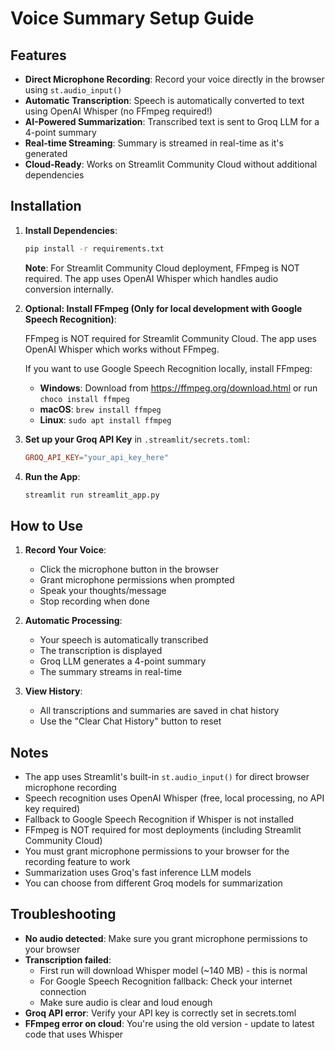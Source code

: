 # Voice Summary Setup Guide

## Features
- **Direct Microphone Recording**: Record your voice directly in the browser using `st.audio_input()`
- **Automatic Transcription**: Speech is automatically converted to text using OpenAI Whisper (no FFmpeg required!)
- **AI-Powered Summarization**: Transcribed text is sent to Groq LLM for a 4-point summary
- **Real-time Streaming**: Summary is streamed in real-time as it's generated
- **Cloud-Ready**: Works on Streamlit Community Cloud without additional dependencies

## Installation

1. **Install Dependencies**:
   ```bash
   pip install -r requirements.txt
   ```
   
   **Note**: For Streamlit Community Cloud deployment, FFmpeg is NOT required. The app uses OpenAI Whisper which handles audio conversion internally.

2. **Optional: Install FFmpeg (Only for local development with Google Speech Recognition)**:
   
   FFmpeg is NOT required for Streamlit Community Cloud. The app uses OpenAI Whisper which works without FFmpeg.
   
   If you want to use Google Speech Recognition locally, install FFmpeg:
   - **Windows**: Download from https://ffmpeg.org/download.html or run `choco install ffmpeg`
   - **macOS**: `brew install ffmpeg`
   - **Linux**: `sudo apt install ffmpeg`

3. **Set up your Groq API Key** in `.streamlit/secrets.toml`:
   ```toml
   GROQ_API_KEY="your_api_key_here"
   ```

4. **Run the App**:
   ```bash
   streamlit run streamlit_app.py
   ```

## How to Use

1. **Record Your Voice**:
   - Click the microphone button in the browser
   - Grant microphone permissions when prompted
   - Speak your thoughts/message
   - Stop recording when done

2. **Automatic Processing**:
   - Your speech is automatically transcribed
   - The transcription is displayed
   - Groq LLM generates a 4-point summary
   - The summary streams in real-time

3. **View History**:
   - All transcriptions and summaries are saved in chat history
   - Use the "Clear Chat History" button to reset

## Notes

- The app uses Streamlit's built-in `st.audio_input()` for direct browser microphone recording
- Speech recognition uses OpenAI Whisper (free, local processing, no API key required)
- Fallback to Google Speech Recognition if Whisper is not installed
- FFmpeg is NOT required for most deployments (including Streamlit Community Cloud)
- You must grant microphone permissions to your browser for the recording feature to work
- Summarization uses Groq's fast inference LLM models
- You can choose from different Groq models for summarization

## Troubleshooting

- **No audio detected**: Make sure you grant microphone permissions to your browser
- **Transcription failed**: 
  - First run will download Whisper model (~140 MB) - this is normal
  - For Google Speech Recognition fallback: Check your internet connection
  - Make sure audio is clear and loud enough
- **Groq API error**: Verify your API key is correctly set in secrets.toml
- **FFmpeg error on cloud**: You're using the old version - update to latest code that uses Whisper

